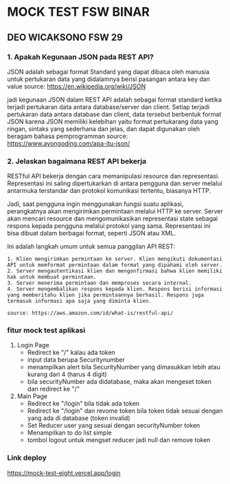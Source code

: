 # MOCK TEST FSW BINAR
## DEO WICAKSONO FSW 29

### 1. Apakah Kegunaan JSON pada REST API?

JSON adalah sebagai format Standard yang dapat dibaca oleh manusia untuk pertukaran data yang didalamnya berisi pasangan antara key dan value
source: https://en.wikipedia.org/wiki/JSON

jadi kegunaan JSON dalam REST API adalah sebagai format standard ketika terjadi pertukaran data antara database/server dan client. Setiap terjadi pertukaran data antara database dan client, data tersebut berbentuk format JSON karena JSON memiliki kelebihan yaitu format pertukarang data yang ringan, sintaks yang sederhana dan jelas, dan dapat digunakan oleh beragam bahasa pemprogramman
source: https://www.ayongoding.com/apa-itu-json/

### 2. Jelaskan bagaimana REST API bekerja

RESTful API bekerja dengan cara memanipulasi resource dan representasi. Representasi ini saling dipertukarkan di antara pengguna dan server melalui antarmuka terstandar dan protokol komunikasi tertentu, biasanya HTTP. 

Jadi, saat pengguna ingin menggunakan fungsi suatu aplikasi, perangkatnya akan mengirimkan permintaan melalui HTTP ke server. Server akan mencari resource dan mengomunikasikan representasi state sebagai respons kepada pengguna melalui protokol yang sama. Representasi ini bisa dibuat dalam berbagai format, seperti JSON atau XML.

Ini adalah langkah umum untuk semua panggilan API REST:

    1. Klien mengirimkan permintaan ke server. Klien mengikuti dokumentasi API untuk memformat permintaan dalam format yang dipahami oleh server.
    2. Server mengautentikasi klien dan mengonfirmasi bahwa klien memiliki hak untuk membuat permintaan.
    3. Server menerima permintaan dan memproses secara internal.
    4. Server mengembalikan respons kepada klien. Respons berisi informasi yang memberitahu klien jika permintaannya berhasil. Respons juga termasuk informasi apa saja yang diminta klien.

    source: https://aws.amazon.com/id/what-is/restful-api/

### fitur mock test aplikasi

1. Login Page
    - Redirect ke "/" kalau ada token
    - input data berupa Securitynumber
    - menampilkan alert bila SecurityNumber yang dimasukkan lebih atau kurang dari 4 (harus 4 digit)
    - bila securityNumber ada didatabase, maka akan mengeset token dan redirect ke "/"
2. Main Page
    - Redirect ke "/login" bila tidak ada token
    - Redirect ke "/login" dan revome token bila token tidak sesuai dengan yang ada di database (token invalid)
    - Set Reducer user yang sesuai dengan securityNumber token
    - Menampilkan to do list simple
    - tombol logout untuk mengset reducer jadi null dan remove token

### Link deploy
https://mock-test-eight.vercel.app/login